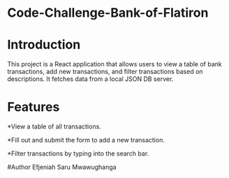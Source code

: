 # Code-Challenge-Bank-of-Flatiron
# Introduction
This project is a React application that allows users to view a table of bank transactions, add new transactions, and filter transactions based on descriptions. It fetches data from a local JSON DB server.

# Features
*View a table of all transactions.

*Fill out and submit the form to add a new transaction.

*Filter transactions by typing into the search bar.

#Author
Efjeniah Saru Mwawughanga
